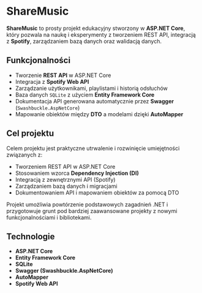 # ShareMusic

**ShareMusic** to prosty projekt edukacyjny stworzony w **ASP.NET Core**, który pozwala na naukę i eksperymenty z tworzeniem REST API, integracją z **Spotify**, zarządzaniem bazą danych oraz walidacją danych.

## Funkcjonalności

- Tworzenie **REST API** w ASP.NET Core  
- Integracja z **Spotify Web API**  
- Zarządzanie użytkownikami, playlistami i historią odsłuchów  
- Baza danych `SQLite` z użyciem **Entity Framework Core**  
- Dokumentacja API generowana automatycznie przez **Swagger** (`Swashbuckle.AspNetCore`)  
- Mapowanie obiektów między **DTO** a modelami dzięki **AutoMapper**  

## Cel projektu

Celem projektu jest praktyczne utrwalenie i rozwinięcie umiejętności związanych z:

- Tworzeniem REST API w ASP.NET Core  
- Stosowaniem wzorca **Dependency Injection (DI)**  
- Integracją z zewnętrznymi API (Spotify)  
- Zarządzaniem bazą danych i migracjami  
- Dokumentowaniem API i mapowaniem obiektów za pomocą DTO  

Projekt umożliwia powtórzenie podstawowych zagadnień .NET i przygotowuje grunt pod bardziej zaawansowane projekty z nowymi funkcjonalnościami i bibliotekami.

## Technologie

- **ASP.NET Core**  
- **Entity Framework Core**  
- **SQLite**  
- **Swagger (Swashbuckle.AspNetCore)**  
- **AutoMapper**  
- **Spotify Web API**  

